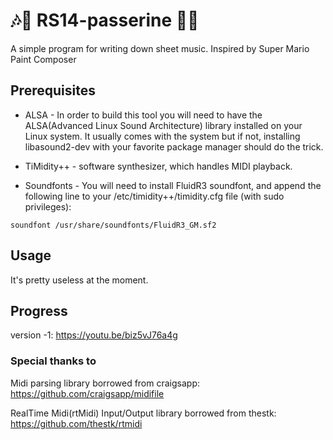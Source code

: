 # 🎶🎵 RS14-passerine 🎵🎶

A simple program for writing down sheet music. Inspired by Super Mario Paint Composer

## Prerequisites

- ALSA - In order to build this tool you will need to have the ALSA(Advanced Linux Sound Architecture) library installed on your Linux system. It usually comes with the system but if not, installing libasound2-dev with your favorite package manager should do the trick.

- TiMidity++ - software synthesizer, which handles MIDI playback.

- Soundfonts - You will need to install FluidR3 soundfont, and append the following line to your /etc/timidity++/timidity.cfg file (with sudo privileges):

```
soundfont /usr/share/soundfonts/FluidR3_GM.sf2
```

## Usage

It's pretty useless at the moment.

## Progress

version -1: https://youtu.be/biz5vJ76a4g

### Special thanks to

Midi parsing library borrowed from craigsapp:
https://github.com/craigsapp/midifile

RealTime Midi(rtMidi) Input/Output library borrowed from thestk:
https://github.com/thestk/rtmidi
